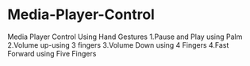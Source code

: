 # Media-Player-Control
Media Player Control Using Hand Gestures 
1.Pause and Play using Palm
2.Volume up-using 3 fingers
3.Volume Down using 4 Fingers
4.Fast Forward using Five Fingers
